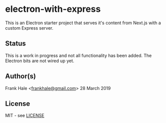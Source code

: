 # electron-with-express

This is an Electron starter project that serves it's content from Next.js with a custom Express server.

## Status

This is a work in progress and not all functionality has been added. The Electron bits are not wired up yet.

## Author(s)

Frank Hale &lt;frankhale@gmail.com&gt;
28 March 2019

## License

MIT - see [LICENSE](LICENSE)
